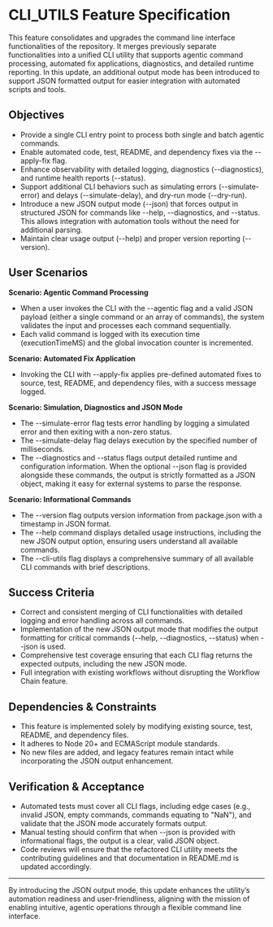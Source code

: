 # CLI_UTILS Feature Specification

This feature consolidates and upgrades the command line interface functionalities of the repository. It merges previously separate functionalities into a unified CLI utility that supports agentic command processing, automated fix applications, diagnostics, and detailed runtime reporting. In this update, an additional output mode has been introduced to support JSON formatted output for easier integration with automated scripts and tools.

## Objectives

- Provide a single CLI entry point to process both single and batch agentic commands.
- Enable automated code, test, README, and dependency fixes via the --apply-fix flag.
- Enhance observability with detailed logging, diagnostics (--diagnostics), and runtime health reports (--status).
- Support additional CLI behaviors such as simulating errors (--simulate-error) and delays (--simulate-delay), and dry-run mode (--dry-run).
- Introduce a new JSON output mode (--json) that forces output in structured JSON for commands like --help, --diagnostics, and --status. This allows integration with automation tools without the need for additional parsing.
- Maintain clear usage output (--help) and proper version reporting (--version).

## User Scenarios

**Scenario: Agentic Command Processing**
- When a user invokes the CLI with the --agentic flag and a valid JSON payload (either a single command or an array of commands), the system validates the input and processes each command sequentially.
- Each valid command is logged with its execution time (executionTimeMS) and the global invocation counter is incremented.

**Scenario: Automated Fix Application**
- Invoking the CLI with --apply-fix applies pre-defined automated fixes to source, test, README, and dependency files, with a success message logged.

**Scenario: Simulation, Diagnostics and JSON Mode**
- The --simulate-error flag tests error handling by logging a simulated error and then exiting with a non-zero status.
- The --simulate-delay flag delays execution by the specified number of milliseconds.
- The --diagnostics and --status flags output detailed runtime and configuration information. When the optional --json flag is provided alongside these commands, the output is strictly formatted as a JSON object, making it easy for external systems to parse the response.

**Scenario: Informational Commands**
- The --version flag outputs version information from package.json with a timestamp in JSON format.
- The --help command displays detailed usage instructions, including the new JSON output option, ensuring users understand all available commands.
- The --cli-utils flag displays a comprehensive summary of all available CLI commands with brief descriptions.

## Success Criteria

- Correct and consistent merging of CLI functionalities with detailed logging and error handling across all commands.
- Implementation of the new JSON output mode that modifies the output formatting for critical commands (--help, --diagnostics, --status) when --json is used.
- Comprehensive test coverage ensuring that each CLI flag returns the expected outputs, including the new JSON mode.
- Full integration with existing workflows without disrupting the Workflow Chain feature.

## Dependencies & Constraints

- This feature is implemented solely by modifying existing source, test, README, and dependency files.
- It adheres to Node 20+ and ECMAScript module standards.
- No new files are added, and legacy features remain intact while incorporating the JSON output enhancement.

## Verification & Acceptance

- Automated tests must cover all CLI flags, including edge cases (e.g., invalid JSON, empty commands, commands equating to "NaN"), and validate that the JSON mode accurately formats output.
- Manual testing should confirm that when --json is provided with informational flags, the output is a clear, valid JSON object.
- Code reviews will ensure that the refactored CLI utility meets the contributing guidelines and that documentation in README.md is updated accordingly.

---

By introducing the JSON output mode, this update enhances the utility’s automation readiness and user-friendliness, aligning with the mission of enabling intuitive, agentic operations through a flexible command line interface.